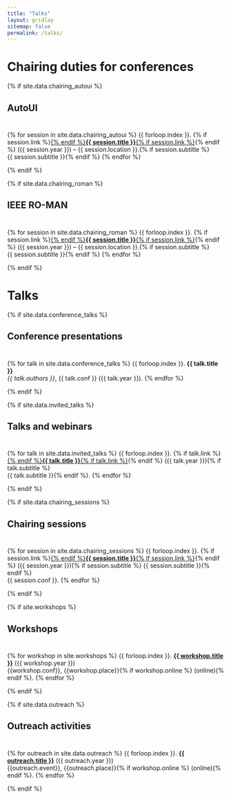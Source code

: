 ```yaml
---
title: "Talks"
layout: gridlay
sitemap: false
permalink: /talks/
---
```


# Chairing duties for conferences

{% if site.data.chairing_autoui %}
## AutoUI
<div class="rowl1" style="padding-top: 10px;">

{% for session in site.data.chairing_autoui %}
{{ forloop.index }}. {% if session.link %}<a href="{{ session.link }}" target="_blank">{% endif %}<strong>{{ session.title }}</strong>{% if session.link %}</a>{% endif %} ({{ session.year }}) – {{ session.location }}.{% if session.subtitle %}</br>{{ session.subtitle }}{% endif %}
{% endfor %}
</div>
{% endif %}

{% if site.data.chairing_roman %}
## IEEE RO-MAN
<div class="rowl1" style="padding-top: 10px;">

{% for session in site.data.chairing_roman %}
{{ forloop.index }}. {% if session.link %}<a href="{{ session.link }}" target="_blank">{% endif %}<strong>{{ session.title }}</strong>{% if session.link %}</a>{% endif %} ({{ session.year }}) – {{ session.location }}.{% if session.subtitle %}</br>{{ session.subtitle }}{% endif %}
{% endfor %}
</div>
{% endif %}

# Talks

{% if site.data.conference_talks %}
## Conference presentations
<div class="rowl1" style="padding-top: 10px;">

{% for talk in site.data.conference_talks %}
{{ forloop.index }}. <strong>{{ talk.title }}</strong> <br/> <i>{{ talk.authors }}</i>, {{ talk.conf }} ({{ talk.year }}).
{% endfor %}
</div>
{% endif %}

{% if site.data.invited_talks %}
## Talks and webinars
<div class="rowl1" style="padding-top: 10px;">

{% for talk in site.data.invited_talks %}
{{ forloop.index }}. {% if talk.link %}<a href="{{ talk.link }}" target="_blank">{% endif %}<strong>{{ talk.title }}</strong>{% if talk.link %}</a>{% endif %} ({{ talk.year }}){% if talk.subtitle %}<br>{{ talk.subtitle }}{% endif %}.
{% endfor %}
</div>
{% endif %}

{% if site.data.chairing_sessions %}
## Chairing sessions
<div class="rowl1" style="padding-top: 10px;">

{% for session in site.data.chairing_sessions %}
{{ forloop.index }}. {% if session.link %}<a href="{{ session.link }}" target="_blank">{% endif %}<strong>{{ session.title }}</strong>{% if session.link %}</a>{% endif %} ({{ session.year }}){% if session.subtitle %} {{ session.subtitle }}{% endif %}<br/>{{ session.conf }}.
{% endfor %}
</div>
{% endif %}

{% if site.workshops %}
## Workshops
<div class="rowl1" style="padding-top: 10px;">

{% for workshop in site.workshops %}
{{ forloop.index }}. <a href="{{ workshop.url | replace:'.html', '' }}" target="_blank"><strong>{{ workshop.title }}</strong></a> ({{ workshop.year }})<br/> {{workshop.conf}}, {{workshop.place}}{% if workshop.online %} (online){% endif %}.
{% endfor %}
</div>
{% endif %}

{% if site.data.outreach %}
## Outreach activities
<div class="rowl1" style="padding-top: 10px;">

{% for outreach in site.data.outreach %}
{{ forloop.index }}. <a href="{{ outreach.url | replace:'.html', '' }}" target="_blank"><strong>{{ outreach.title }}</strong></a> ({{ outreach.year }})<br/> {{outreach.event}}, {{outreach.place}}{% if workshop.online %} (online){% endif %}.
{% endfor %}
</div>
{% endif %}
